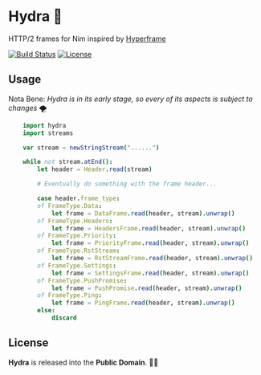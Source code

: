# Hydra 🐉

HTTP/2 frames for Nim inspired by [Hyperframe](https://github.com/python-hyper/hyperframe)

[![Build Status](https://api.travis-ci.org/ducdetronquito/hydra.svg?branch=master)](https://travis-ci.org/ducdetronquito/hydra) [![License](https://img.shields.io/badge/license-public%20domain-ff69b4.svg)](https://github.com/ducdetronquito/hydra#license)

## Usage

Nota Bene: *Hydra is in its early stage, so every of its aspects is subject to changes* 🌪️

```nim
    import hydra
    import streams

    var stream = newStringStream("......")

    while not stream.atEnd():
        let header = Header.read(stream)

        # Eventually do something with the frame header...

        case header.frame_type:
        of FrameType.Data:
            let frame = DataFrame.read(header, stream).unwrap()
        of FrameType.Headers:
            let frame = HeadersFrame.read(header, stream).unwrap()
        of FrameType.Priority:
            let frame = PriorityFrame.read(header, stream).unwrap()
        of FrameType.RstStream:
            let frame = RstStreamFrame.read(header, stream).unwrap()
        of FrameType.Settings:
            let frame = SettingsFrame.read(header, stream).unwrap()
        of FrameType.PushPromise:
            let frame = PushPromise.read(header, stream).unwrap()
        of FrameType.Ping:
            let frame = PingFrame.read(header, stream).unwrap()
        else:
            discard
```

## License

**Hydra** is released into the **Public Domain**. 🎉🍻
